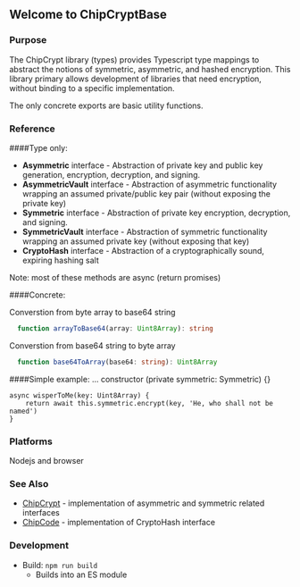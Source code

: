 ## Welcome to ChipCryptBase

### Purpose

The ChipCrypt library (types) provides Typescript type mappings to abstract the notions of symmetric, asymmetric, and hashed encryption.  This library primary allows development of libraries that need encryption, without binding to a specific implementation.  

The only concrete exports are basic utility functions.

### Reference

####Type only:
* **Asymmetric** interface - Abstraction of private key and public key generation, encryption, decryption, and signing.
* **AsymmetricVault** interface - Abstraction of asymmetric functionality wrapping an assumed private/public key pair (without exposing the private key)
* **Symmetric** interface - Abstraction of private key encryption, decryption, and signing.
* **SymmetricVault** interface - Abstraction of symmetric functionality wrapping an assumed private key (without exposing that key)
* **CryptoHash** interface - Abstraction of a cryptographically sound, expiring hashing salt

Note: most of these methods are async (return promises)

####Concrete:

Converstion from byte array to base64 string
```ts
  function arrayToBase64(array: Uint8Array): string
```

Converstion from base64 string to byte array
```ts
  function base64ToArray(base64: string): Uint8Array
```

####Simple example:
	...
	constructor (private symmetric: Symmetric) {}

	async wisperToMe(key: Uint8Array) {
		return await this.symmetric.encrypt(key, 'He, who shall not be named')
	}

### Platforms

Nodejs and browser

### See Also

* [ChipCrypt](https://github.com/gotchoices/ChipCrypt) - implementation of asymmetric and symmetric related interfaces
* [ChipCode](https://github.com/gotchoices/ChipCode) - implementation of CryptoHash interface

### Development

* Build: ```npm run build```
	* Builds into an ES module
